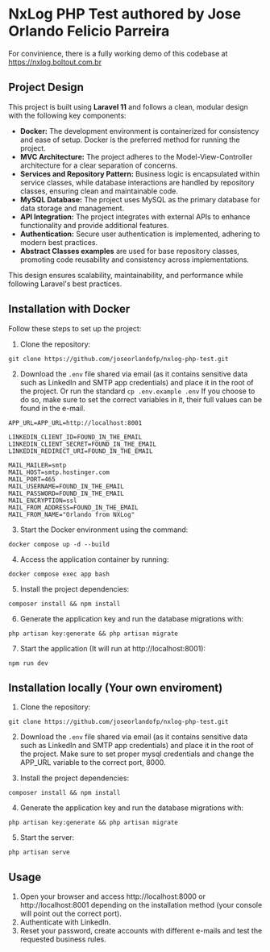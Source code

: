 # NxLog PHP Test authored by Jose Orlando Felicio Parreira

For convinience, there is a fully working demo of this codebase at https://nxlog.boltout.com.br

## Project Design

This project is built using **Laravel 11** and follows a clean, modular design with the following key components:

- **Docker:** The development environment is containerized for consistency and ease of setup. Docker is the preferred method for running the project.
- **MVC Architecture:** The project adheres to the Model-View-Controller architecture for a clear separation of concerns.
- **Services and Repository Pattern:** Business logic is encapsulated within service classes, while database interactions are handled by repository classes, ensuring clean and maintainable code.
- **MySQL Database:** The project uses MySQL as the primary database for data storage and management.
- **API Integration:** The project integrates with external APIs to enhance functionality and provide additional features.
- **Authentication:** Secure user authentication is implemented, adhering to modern best practices.
- **Abstract Classes examples** are used for base repository classes, promoting code reusability and consistency across implementations.

This design ensures scalability, maintainability, and performance while following Laravel's best practices.


## Installation with Docker

Follow these steps to set up the project:

1. Clone the repository: 
~~~shell
git clone https://github.com/joseorlandofp/nxlog-php-test.git
~~~

2. Download the `.env` file shared via email (as it contains sensitive data such as LinkedIn and SMTP app credentials) and place it in the root of the project. Or run the standard `cp .env.example .env` If you choose to do so, make sure to set the correct variables in it, their full values can be found in the e-mail.
~~~shell
APP_URL=APP_URL=http://localhost:8001

LINKEDIN_CLIENT_ID=FOUND_IN_THE_EMAIL
LINKEDIN_CLIENT_SECRET=FOUND_IN_THE_EMAIL
LINKEDIN_REDIRECT_URI=FOUND_IN_THE_EMAIL

MAIL_MAILER=smtp
MAIL_HOST=smtp.hostinger.com
MAIL_PORT=465
MAIL_USERNAME=FOUND_IN_THE_EMAIL
MAIL_PASSWORD=FOUND_IN_THE_EMAIL
MAIL_ENCRYPTION=ssl
MAIL_FROM_ADDRESS=FOUND_IN_THE_EMAIL
MAIL_FROM_NAME="Orlando from NXLog"
~~~


3. Start the Docker environment using the command: 
~~~shell
docker compose up -d --build
~~~

4. Access the application container by running:
~~~shell
docker compose exec app bash
~~~


5. Install the project dependencies:
~~~shell
composer install && npm install
~~~

6. Generate the application key and run the database migrations with:
~~~shell
php artisan key:generate && php artisan migrate
~~~

7. Start the application (It will run at http://localhost:8001):
~~~shell
npm run dev
~~~

## Installation locally (Your own enviroment)

1. Clone the repository:
~~~shell
git clone https://github.com/joseorlandofp/nxlog-php-test.git
~~~

2. Download the `.env` file shared via email (as it contains sensitive data such as LinkedIn and SMTP app credentials) and place it in the root of the project. Make sure to set proper mysql credentials and change the APP_URL variable to the correct port, 8000.

3. Install the project dependencies:
~~~shell
composer install && npm install
~~~

4. Generate the application key and run the database migrations with:
~~~shell
php artisan key:generate && php artisan migrate
~~~

5. Start the server:
~~~shell
php artisan serve
~~~

## Usage

1. Open your browser and access http://localhost:8000 or http://localhost:8001 depending on the installation method (your console will point out the correct port).
2. Authenticate with LinkedIn.
3. Reset your password, create accounts with different e-mails and test the requested business rules.